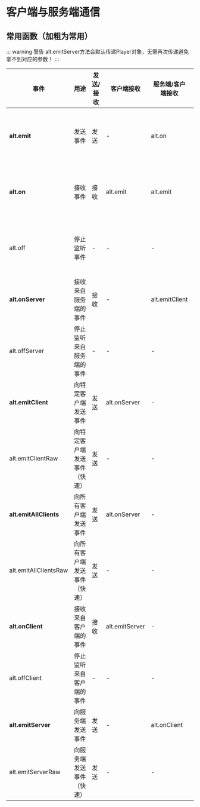 # 客户端与服务端通信

## 常用函数（加粗为常用）
::: warning 警告
alt.emitServer方法会默认传递Player对象，无需再次传递避免拿不到对应的参数！
:::

| 事件               | 用途             | 发送/接收 | 客户端接收    | 服务端/客户端接收    | 使用位置   |
| ------------------| ----------------| --------- | --------------| --------------| ---------- |
| **alt.emit**           | 发送事件        | 发送      | -             | alt.on        | 服务端/客户端 |
| **alt.on**             | 接收事件        | 接收      | alt.emit      | alt.emit      | 服务端/客户端 |
| alt.off            | 停止监听事件    | -         | -             | -             | 服务端/客户端 |
| **alt.onServer**       | 接收来自服务端的事件 | 接收 | -             | alt.emitClient | 客户端     |
| alt.offServer      | 停止监听来自服务端的事件 | - | -             | -             | 客户端     |
| **alt.emitClient**     | 向特定客户端发送事件 | 发送 | alt.onServer  | -             | 服务端     |
| alt.emitClientRaw  | 向特定客户端发送事件（快速） | 发送 | -       | -             | 服务端     |
| **alt.emitAllClients** | 向所有客户端发送事件 | 发送   | alt.onServer  | -             | 服务端     |
| alt.emitAllClientsRaw | 向所有客户端发送事件（快速） | 发送 | -     | -             | 服务端     |
| **alt.onClient**       | 接收来自客户端的事件 | 接收 | alt.emitServer| -             | 服务端     |
| alt.offClient      | 停止监听来自客户端的事件 | - | -             | -             | 服务端     |
| **alt.emitServer**     | 向服务端发送事件 | 发送      | -             | alt.onClient  | 客户端     |
| alt.emitServerRaw  | 向服务端发送事件（快速） | 发送 | -           | -             | 客户端     |

